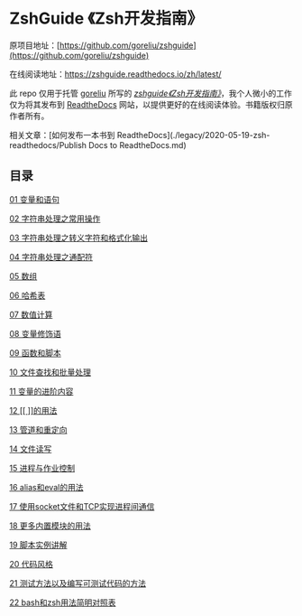 # ZshGuide 《Zsh开发指南》

原项目地址：[https://github.com/goreliu/zshguide](https://github.com/goreliu/zshguide)

在线阅读地址：https://zshguide.readthedocs.io/zh/latest/

此 repo 仅用于托管 [goreliu](https://github.com/goreliu) 所写的 *[zshguide《Zsh开发指南》](https://github.com/goreliu/zshguide)*，我个人微小的工作仅为将其发布到 [ReadtheDocs](https://readthedocs.org/projects/zshguide/) 网站，以提供更好的在线阅读体验。书籍版权归原作者所有。

相关文章：[如何发布一本书到 ReadtheDocs](./legacy/2020-05-19-zsh-readthedocs/Publish Docs to ReadtheDocs.md)

## 目录

[01 变量和语句](https://zshguide.readthedocs.io/zh/latest/content/ch01.html)

[02 字符串处理之常用操作](https://zshguide.readthedocs.io/zh/latest/content/ch02.html)

[03 字符串处理之转义字符和格式化输出](https://zshguide.readthedocs.io/zh/latest/content/ch03.html)

[04 字符串处理之通配符](https://zshguide.readthedocs.io/zh/latest/content/ch04.html)

[05 数组](https://zshguide.readthedocs.io/zh/latest/content/ch05.html)

[06 哈希表](https://zshguide.readthedocs.io/zh/latest/content/ch06.html)

[07 数值计算](https://zshguide.readthedocs.io/zh/latest/content/ch07.html)

[08 变量修饰语](https://zshguide.readthedocs.io/zh/latest/content/ch08.html)

[09 函数和脚本](https://zshguide.readthedocs.io/zh/latest/content/ch09.html)

[10 文件查找和批量处理](https://zshguide.readthedocs.io/zh/latest/content/ch10.html)

[11 变量的进阶内容](https://zshguide.readthedocs.io/zh/latest/content/ch11.html)

[12 [[ ]]的用法](https://zshguide.readthedocs.io/zh/latest/content/ch12.html)

[13 管道和重定向](https://zshguide.readthedocs.io/zh/latest/content/ch13.html)

[14 文件读写](https://zshguide.readthedocs.io/zh/latest/content/ch14.html)

[15 进程与作业控制](https://zshguide.readthedocs.io/zh/latest/content/ch15.html)

[16 alias和eval的用法](https://zshguide.readthedocs.io/zh/latest/content/ch16.html)

[17 使用socket文件和TCP实现进程间通信](https://zshguide.readthedocs.io/zh/latest/content/ch17.html)

[18 更多内置模块的用法](https://zshguide.readthedocs.io/zh/latest/content/ch18.html)

[19 脚本实例讲解](https://zshguide.readthedocs.io/zh/latest/content/ch19.html)

[20 代码风格](https://zshguide.readthedocs.io/zh/latest/content/ch20.html)

[21 测试方法以及编写可测试代码的方法](https://zshguide.readthedocs.io/zh/latest/content/ch21.html)

[22 bash和zsh用法简明对照表](https://zshguide.readthedocs.io/zh/latest/content/ch22.html)

